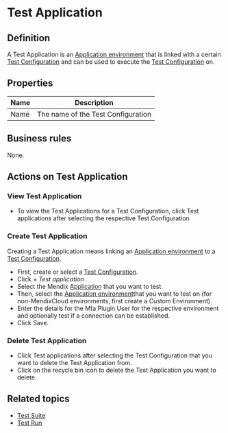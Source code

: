 # Test Application 

## Definition

A Test Application is an [Application environment](application-environment) that is linked with a certain [Test Configuration](test-configuration) and can be used to execute the [Test Configuration](test-configuration) on. 

## Properties
| Name | Description |
| ----------- | ----------- |
| Name | The name of the Test Configuration |


## Business rules

None.

## Actions on Test Application 

### View Test Application 
- To view the Test Applications for a Test Configuration, click Test applications after selecting the respective Test Configuration

### Create Test Application 
Creating a Test Application means linking an [Application environment](application-environment) to a [Test Configuration](test-configuration).
- First, create or select a [Test Configuration](test-configuration).
- Click *+ Test application* .
- Select the Mendix [Application](application) that you want to test.
- Then, select the [Application environment](application-environment)that you want to test on (for non-MendixCloud environments, first create a Custom Environment).
- Enter the details for the Mta Plugin User for the respective environment and optionally test if a connection can be established.
- Click Save.

### Delete Test Application 
- Click Test applications after selecting the Test Configuration that you want to delete the Test Application from.
- Click on the recycle bin icon to delete the Test Application you want to delete.

## Related topics
- [Test Suite](test-suite)
- [Test Run](test-run)
